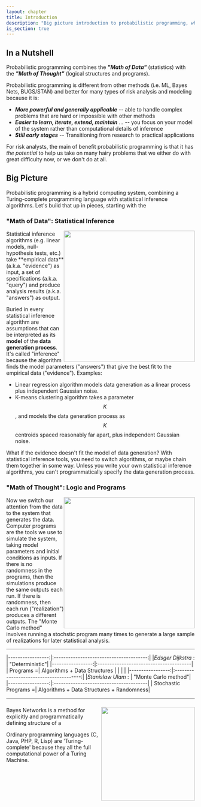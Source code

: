 ```yaml
---
layout: chapter
title: Introduction
description: "Big picture introduction to probabilistic programming, why it's different and better than previous tools, and how it applies to risk analysis and modeling."
is_section: true
---
```


## In a Nutshell

Probabilistic programming combines the ***"Math of Data"*** (statistics) with the ***"Math of Thought"*** (logical structures and programs).

Probabilistic programming is different from other methods (i.e. ML, Bayes Nets, BUGS/STAN) and better for many types of risk analysis and modeling because it is:

- ***More powerful and generally applicable*** -- able to handle complex problems that are hard or impossible with other methods
- ***Easier to learn, iterate, extend, maintain*** ... -- you focus on your model of the system rather than computational details of inference
- ***Still early stages*** -- Transitioning from research to practical applications

For risk analysts, the main of benefit probabilistic programming is that it has *the potential* to help us take on many hairy problems that we either do with great difficulty now, or we don't do at all.

## Big Picture

Probabilistic programming is a hybrid computing system, combining a Turing-complete programming language with statistical inference algorithms.  Let's build that up in pieces, starting with the 

### "Math of Data": Statistical Inference 

<img style="float: right;width:350px;" src="{{ site.baseurl }}assets/img/statistical_inference_algorithms.png">
Statistical inference algorithms (e.g. linear models, null-hypothesis tests, etc.) take **empirical data** (a.k.a. "evidence") as input, a set of specifications (a.k.a. "query") and produce analysis results (a.k.a. "answers") as output.

Buried in every statistical inference algorithm are assumptions that can be interpreted as its **model** of the **data generation process**. It's called "inference" because the algorithm finds the model parameters ("answers") that give the best fit to the empirical data ("evidence"). Examples:

- Linear regression algorithm models data generation as a linear process plus independent Gaussian noise.  
- K-means clustering algorithm takes a parameter $$K$$, and models the data generation process as $$K$$ centroids spaced reasonably far apart, plus independent Gaussian noise.  

What if the evidence doesn't fit the model of data generation? With statistical inference tools, you need to switch algorithms, or maybe chain them together in some way.  Unless you write your own statistical inference algorithms, you can't programmatically specify the data generation process.
 
### "Math of Thought": Logic and Programs
<img style="float: right;width:350px;" src="{{ site.baseurl }}assets/img/generative_probabilistic_model.png">
Now we switch our attention from the data to the system that generates the data. Computer programs are the tools we use to simulate the system, taking model parameters and initial conditions as inputs.  If there is no randomness in the programs, then the simulations produce the same outputs each run.  If there is randomness, then each run ("realization") produces a different outputs.  The "Monte Carlo method" involves running a stochstic program many times to generate a large sample of realizations for later statistical analysis.

---

|-----------------:|:---------------------------------------:|
|*Edsger Dijkstra* : |  "Deterministic"|
|-----------------:|:---------------------------------------|
|  Programs =| Algorithms + Data Structures |
| | |
|-----------------:|:---------------------------------------:|
|*Stanislaw Ulam* : | "Monte Carlo method"|
|-----------------:|:---------------------------------------|
| Stochastic Programs =| Algorithms + Data Structures + Randomness|

---


### 

<img style="float: right;width:250px;" src="{{ site.baseurl }}/assets/img/Classes_of_automata.png">Bayes Networks is a method for explicitly and programmatically defining structure of a 


Ordinary programming languages (C, Java, PHP, R, Lisp) are 'Turing-complete' because they all the full computational power of a Turing Machine.





<!---


## OLD


Imagine a dataset that records how individuals move through a city. The figure below shows what a datapoint from this set might look like. It depicts an individual, who we'll call Bob, moving along a street and then dwelling in the location of a restaurant. This restaurant is one of two nearby branches of a chain of Donut Stores. Two other nearby restaurants are also shown on the map.

![Donut temptation gridworld]({{ site.baseurl }}/assets/img/ch1_donut_new.png)

Given Bob's movements alone, what can we infer about his preferences and beliefs? Since Bob spent a long time at the Donut Store, we infer that he bought some food or drink there. Since Bob could easily have walked to one of the other nearby eateries, we infer that Bob has a preference for donuts over noodles or salad.

Assuming Bob does like donuts, why did he not choose the store closer to his starting point ("Donut South")? The cause might be Bob's *beliefs* rather than his *preferences*. He may not know about "Donut South", maybe because it just opened. Or Donut South may have different hours than Donut North and Bob may know about this.

A different explanation is that Bob *intended* to go to the healthier "Vegetarian Salad Bar". However, the most efficient route to the Salad Bar takes him directly past Donut North, and once standing right nextto it, he may suddenly have found the donuts more tempting than the salad.

We have described a variety of inferences about Bob which would explain his behavior. This tutorial develops models for inference that can consider all of these different explanations and quantitatively compare their plausibility in the context of particular (formalized) background assumptions. These models can also simulate an agent's behavior in novel scenarios: for example, we could predict Bob's behavior if he had started looking for food in a different part of the city. 

Now, suppose that our dataset shows that a significant number of different individuals took exactly the same path as Bob. How would this change our conclusions about him? It could be that everyone is tempted away from healthy food in the way Bob potentially was. But this seems unlikely. Instead, it is now more plausible that Donut South is closed or that it is a new branch that few people know about. 

This kind of reasoning, where we make assumptions about the distributions of beliefs within populations, will be formalized and simulated in later chapters. We will also consider multi-agent behavior where coordination or competition become important. 


## Agents as programs

### Making rational plans

Formal models of rational agents play an important role in economics refp:rubinstein2012lecture and in the cognitive sciences refp:chater2003rational as models of human or animal behavior. Core components of such models are *expected-utility maximization*, *Bayesian inference*, and *game-theoretic equilibria*. These ideas are also applied in engineering and in artificial intelligence refp:russell1995modern in order to compute optimal solutions to problems and to construct artificial systems that learn and reason optimally. 

This tutorial implements utility-maximizing Bayesian agents as functional probabilistic programs. These programs provide a concise, intuitive translation of the mathematical specification of rational agents as code. The implemented agents explicitly simulate their own future choices via recursion. They update beliefs by exact or approximate Bayesian inference. They reason about other agents by simulating them (which includes simulating the simulations of others). 

The first section of the tutorial implements agent models for sequential decision problems in stochastic environments. We introduce a program that solves finite-horizon MDPs, then extend it to POMDPs. These agents behave *optimally*, making rational plans given their knowledge of the world. Human behavior, by contrast, is often *sub-optimal*, whether due to irrational behavior or constrained resources. The programs we use to implement optimal agents can, with slight modification, implement agents with biases (e.g. time inconsistency) and with resource bounds (e.g. bounded look-ahead and Monte Carlo sampling).


### Learning preferences from behavior

The example of Bob (above) was not primarily about *simulating* a rational agent, but rather about the problem of *learning* (or *inferring*) an agent's preferences and beliefs from their choices. This problem is important to both economics and psychology. Predicting preferences from past choices is also a major area of applied machine learning; for example, consider the recommendation systems used by Netflix and Facebook.

One approach to this problem is to assume the agent is a rational utility-maximizer, to assume the environment is an MDP or POMDP, and to infer the utilities and beliefs and predict the observed behavior. This approach is called "structural estimation" in economics refp:aguirregabiria2010dynamic, "inverse planning" in cognitive science refp:ullman2009help, and "inverse reinforcement learning" (IRL) in machine learning and AI refp:ng2000algorithms. It has been applied to inferring the perceived rewards of education from observed work and education choices, preferences for health outcomes from smoking behavior, and the preferences of a nomadic group over areas of land (see cites in reft:evans2015learning). 

[Section IV](/chapters/4-reasoning-about-agents.html) shows how to infer the preferences and beliefs of the agents modeled in earlier chapters. Since the agents are implemented as programs, we can apply probabilistic programming techniques to perform this sort of inference with little additional code. We will make use of both exact Bayesian inference and sampling-based approximations (MCMC and particle filters).


## Taster: probabilistic programming

Our models of agents, and the corresponding inferences about agents, all run in "code boxes" in the browser, accompanied by animated visualizations agent behavior. The language of the tutorial is [WebPPL](http://webppl.org), an easy-to-learn probabilistic programming language based on Javascript refp:dippl. As a taster, here are two simple code snippets in WebPPL, using the interactive code boxes that we will use throughtout:

~~~~
// Using the stochastic function `flip` we build a function that
// returns 'H' and 'T' with equal probability:

var coin = function(){
  return flip(.5) ? 'H' : 'T';
};

var flips = [coin(), coin(), coin()];
print("Some coin flips: " + flips);

~~~~

~~~~
// We now use `flip` to define a sampler for the geometric distribution:

var geometric = function(p) {
  return flip(p) ? 1 + geometric(p) : 1
};

var boundedGeometric = Infer(
  { method: 'enumerate', maxExecutions: 20 },
  function(){ return geometric(0.5); });

print('Histogram of (bounded) Geometric distribution');
viz.auto(boundedGeometric);
~~~~

In the [next chapter](/chapters/2-webppl.html), we will introduce WebPPL in more detail.

-->
